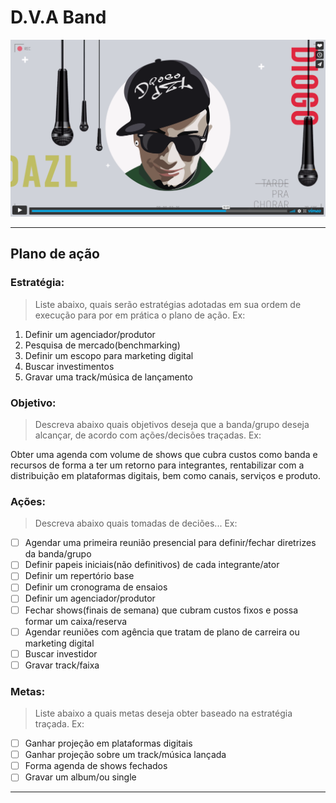 # D.V.A Band

<img src="assets/shot-vimeo.png">

---

## Plano de ação

### Estratégia:

> Liste abaixo, quais serão estratégias adotadas em sua ordem de execução para por em prática o plano de ação. Ex:

1. Definir um agenciador/produtor
2. Pesquisa de mercado(benchmarking)
3. Definir um escopo para marketing digital
4. Buscar investimentos
4. Gravar uma track/música de lançamento

### Objetivo:

> Descreva abaixo quais objetivos deseja que a banda/grupo deseja alcançar, de acordo com ações/decisões traçadas. Ex:

Obter uma agenda com volume de shows que cubra custos como banda e recursos de forma a ter um retorno para integrantes, rentabilizar com a distribuição em plataformas digitais, bem como canais, serviços e produto.

### Ações:

> Descreva abaixo quais tomadas de deciões... Ex:

- [ ] Agendar uma primeira reunião presencial para definir/fechar diretrizes da banda/grupo
- [ ] Definir papeis iniciais(não definitivos) de cada integrante/ator
- [ ] Definir um repertório base
- [ ] Definir um cronograma de ensaios
- [ ] Definir um agenciador/produtor
- [ ] Fechar shows(finais de semana) que cubram custos fixos e possa formar um caixa/reserva
- [ ] Agendar reuniões com agência que tratam de plano de carreira ou marketing digital
- [ ] Buscar investidor
- [ ] Gravar track/faixa

### Metas:

> Liste abaixo a quais metas deseja obter baseado na estratégia traçada. Ex:

- [ ] Ganhar projeção em plataformas digitais
- [ ] Ganhar projeção sobre um track/música lançada
- [ ] Forma agenda de shows fechados
- [ ] Gravar um album/ou single
 
---

